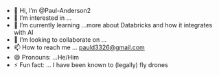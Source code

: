 - 👋 Hi, I’m @Paul-Anderson2
- 👀 I’m interested in ...
- 🌱 I’m currently learning ...more about Databricks and how it integrates with AI
- 💞️ I’m looking to collaborate on ...
- 📫 How to reach me ... pauld3326@gmail.com
- 😄 Pronouns: ...He/Him
- ⚡ Fun fact: ... I have been known to (legally) fly drones

<!---
Paul-Anderson2/Paul-Anderson2 is a ✨ special ✨ repository because its `README.md` (this file) appears on your GitHub profile.
You can click the Preview link to take a look at your changes.
--->
